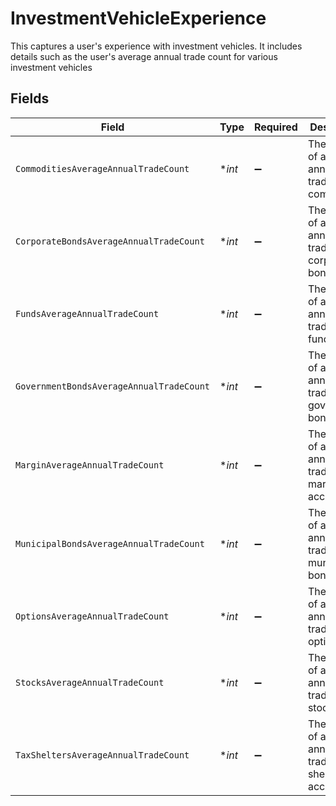 # InvestmentVehicleExperience

This captures a user's experience with investment vehicles. It includes details such as the user's average annual trade count for various investment vehicles


## Fields

| Field                                                         | Type                                                          | Required                                                      | Description                                                   | Example                                                       |
| ------------------------------------------------------------- | ------------------------------------------------------------- | ------------------------------------------------------------- | ------------------------------------------------------------- | ------------------------------------------------------------- |
| `CommoditiesAverageAnnualTradeCount`                          | **int*                                                        | :heavy_minus_sign:                                            | The number of average annual trades of commodities            | 500                                                           |
| `CorporateBondsAverageAnnualTradeCount`                       | **int*                                                        | :heavy_minus_sign:                                            | The number of average annual trades of corporate bonds        | 500                                                           |
| `FundsAverageAnnualTradeCount`                                | **int*                                                        | :heavy_minus_sign:                                            | The number of average annual trades of funds                  | 500                                                           |
| `GovernmentBondsAverageAnnualTradeCount`                      | **int*                                                        | :heavy_minus_sign:                                            | The number of average annual trades of government bonds       | 500                                                           |
| `MarginAverageAnnualTradeCount`                               | **int*                                                        | :heavy_minus_sign:                                            | The number of average annual trades in margin accounts        | 500                                                           |
| `MunicipalBondsAverageAnnualTradeCount`                       | **int*                                                        | :heavy_minus_sign:                                            | The number of average annual trades of municipal bonds        | 0                                                             |
| `OptionsAverageAnnualTradeCount`                              | **int*                                                        | :heavy_minus_sign:                                            | The number of average annual trades of options                | 500                                                           |
| `StocksAverageAnnualTradeCount`                               | **int*                                                        | :heavy_minus_sign:                                            | The number of average annual trades of stocks                 | 0                                                             |
| `TaxSheltersAverageAnnualTradeCount`                          | **int*                                                        | :heavy_minus_sign:                                            | The number of average annual trades in tax sheltered accounts | 500                                                           |